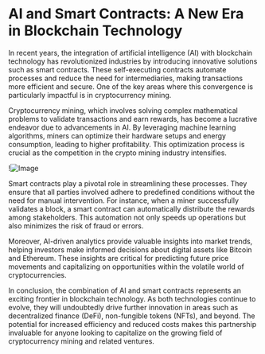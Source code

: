 # AI and Smart Contracts: A New Era in Blockchain Technology

In recent years, the integration of artificial intelligence (AI) with blockchain technology has revolutionized industries by introducing innovative solutions such as smart contracts. These self-executing contracts automate processes and reduce the need for intermediaries, making transactions more efficient and secure. One of the key areas where this convergence is particularly impactful is in cryptocurrency mining.

Cryptocurrency mining, which involves solving complex mathematical problems to validate transactions and earn rewards, has become a lucrative endeavor due to advancements in AI. By leveraging machine learning algorithms, miners can optimize their hardware setups and energy consumption, leading to higher profitability. This optimization process is crucial as the competition in the crypto mining industry intensifies.

!![Image](https://github.com/user-attachments/assets/b6e7b7a2-655e-4d44-8baa-20c566a3cb65)

Smart contracts play a pivotal role in streamlining these processes. They ensure that all parties involved adhere to predefined conditions without the need for manual intervention. For instance, when a miner successfully validates a block, a smart contract can automatically distribute the rewards among stakeholders. This automation not only speeds up operations but also minimizes the risk of fraud or errors.

Moreover, AI-driven analytics provide valuable insights into market trends, helping investors make informed decisions about digital assets like Bitcoin and Ethereum. These insights are critical for predicting future price movements and capitalizing on opportunities within the volatile world of cryptocurrencies.

In conclusion, the combination of AI and smart contracts represents an exciting frontier in blockchain technology. As both technologies continue to evolve, they will undoubtedly drive further innovation in areas such as decentralized finance (DeFi), non-fungible tokens (NFTs), and beyond. The potential for increased efficiency and reduced costs makes this partnership invaluable for anyone looking to capitalize on the growing field of cryptocurrency mining and related ventures.
